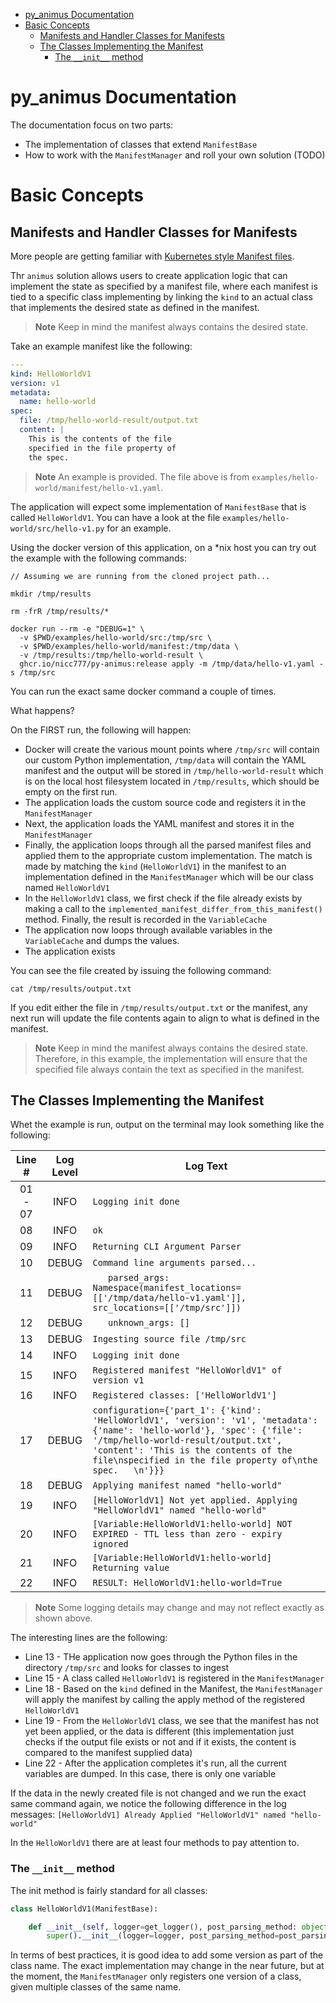 
- [py\_animus Documentation](#py_animus-documentation)
- [Basic Concepts](#basic-concepts)
  - [Manifests and Handler Classes for Manifests](#manifests-and-handler-classes-for-manifests)
  - [The Classes Implementing the Manifest](#the-classes-implementing-the-manifest)
    - [The `__init__` method](#the-__init__-method)

# py_animus Documentation

The documentation focus on two parts:

* The implementation of classes that extend `ManifestBase`
* How to work with the `ManifestManager` and roll your own solution (TODO)

# Basic Concepts

## Manifests and Handler Classes for Manifests

More people are getting familiar with [Kubernetes style Manifest files](https://kubernetes.io/docs/reference/glossary/?all=true#term-manifest).

Thr `animus` solution allows users to create application logic that can implement the state as specified by a manifest file, where each manifest is tied to a specific class implementing by linking the `kind` to an actual class that implements the desired state as defined in the manifest.

> **Note**
> Keep in mind the manifest always contains the desired state. 

Take an example manifest like the following:

```yaml
---
kind: HelloWorldV1
version: v1
metadata:
  name: hello-world
spec:
  file: /tmp/hello-world-result/output.txt
  content: |
    This is the contents of the file
    specified in the file property of
    the spec.   
```

> **Note**
> An example is provided. The file above is from `examples/hello-world/manifest/hello-v1.yaml`.

The application will expect some implementation of `ManifestBase` that is called `HelloWorldV1`. You can have a look at the file `examples/hello-world/src/hello-v1.py` for an example.

Using the docker version of this application, on a *nix host you can try out the example with the following commands:

```shell
// Assuming we are running from the cloned project path...

mkdir /tmp/results

rm -frR /tmp/results/*

docker run --rm -e "DEBUG=1" \
  -v $PWD/examples/hello-world/src:/tmp/src \
  -v $PWD/examples/hello-world/manifest:/tmp/data \
  -v /tmp/results:/tmp/hello-world-result \
  ghcr.io/nicc777/py-animus:release apply -m /tmp/data/hello-v1.yaml -s /tmp/src
```

You can run the exact same docker command a couple of times.

What happens?

On the FIRST run, the following will happen:

* Docker will create the various mount points where `/tmp/src` will contain our custom Python implementation, `/tmp/data` will contain the YAML manifest and the output will be stored in `/tmp/hello-world-result` which is on the local host filesystem located in `/tmp/results`, which should be empty on the first run.
* The application loads the custom source code and registers it in the `ManifestManager`
* Next, the application loads the YAML manifest and stores it in the `ManifestManager`
* Finally, the application loops through all the parsed manifest files and applied them to the appropriate custom implementation. The match is made by matching the `kind` (`HelloWorldV1`) in the manifest to an implementation defined in the `ManifestManager` which will be our class named `HelloWorldV1`
* In the `HelloWorldV1` class, we first check if the file already exists by making a call to the `implemented_manifest_differ_from_this_manifest()` method. Finally, the result is recorded in the `VariableCache`
* The application now loops through available variables in the `VariableCache` and dumps the values.
* The application exists

You can see the file created by issuing the following command:

```shell
cat /tmp/results/output.txt
```

If you edit either the file in `/tmp/results/output.txt` or the manifest, any next run will update the file contents again to align to what is defined in the manifest. 

> **Note**
> Keep in mind the manifest always contains the desired state. Therefore, in this example, the implementation will ensure that the specified file always contain the text as specified in the manifest.

## The Classes Implementing the Manifest

Whet the example is run, output on the terminal may look something like the following:

| Line #  | Log Level | Log Text                                                                                                                                                                                                                                                            |
|:-------:|:---------:|---------------------------------------------------------------------------------------------------------------------------------------------------------------------------------------------------------------------------------------------------------------------|
| 01 - 07 | INFO      | `Logging init done`                                                                                                                                                                                                                                                 |
| 08      | INFO      | `ok`                                                                                                                                                                                                                                                                |
| 09      | INFO      | `Returning CLI Argument Parser`                                                                                                                                                                                                                                     |
| 10      | DEBUG     | `Command line arguments parsed...`                                                                                                                                                                                                                                  |
| 11      | DEBUG     | `   parsed_args: Namespace(manifest_locations=[['/tmp/data/hello-v1.yaml']], src_locations=[['/tmp/src']])`                                                                                                                                                         |
| 12      | DEBUG     | `   unknown_args: []`                                                                                                                                                                                                                                               |
| 13      | DEBUG     | `Ingesting source file /tmp/src`                                                                                                                                                                                                                                    |
| 14      | INFO      | `Logging init done`                                                                                                                                                                                                                                                 |
| 15      | INFO      | `Registered manifest "HelloWorldV1" of version v1`                                                                                                                                                                                                                    |
| 16      | INFO      | `Registered classes: ['HelloWorldV1']`                                                                                                                                                                                                                                |
| 17      | DEBUG     | `configuration={'part_1': {'kind': 'HelloWorldV1', 'version': 'v1', 'metadata': {'name': 'hello-world'}, 'spec': {'file': '/tmp/hello-world-result/output.txt', 'content': 'This is the contents of the file\nspecified in the file property of\nthe spec.   \n'}}}`  |
| 18      | DEBUG     | `Applying manifest named "hello-world"`                                                                                                                                                                                                                             |
| 19      | INFO      | `[HelloWorldV1] Not yet applied. Applying "HelloWorldV1" named "hello-world"`                                                                                                                                                                                           |
| 20      | INFO      | `[Variable:HelloWorldV1:hello-world] NOT EXPIRED - TTL less than zero - expiry ignored`                                                                                                                                                                               |
| 21      | INFO      | `[Variable:HelloWorldV1:hello-world] Returning value`                                                                                                                                                                                                                 |
| 22      | INFO      | `RESULT: HelloWorldV1:hello-world=True`                                                                                                                                                                                                                               |

> **Note**
> Some logging details may change and may not reflect exactly as shown above. 

The interesting lines are the following:

* Line 13 - THe application now goes through the Python files in the directory `/tmp/src` and looks for classes to ingest
* Line 15 - A class called `HelloWorldV1` is registered in the `ManifestManager`
* Line 18 - Based on the `kind` defined in the Manifest, the `ManifestManager` will apply the manifest by calling the apply method of the registered `HelloWorldV1`
* Line 19 - From the `HelloWorldV1` class, we see that the manifest has not yet been applied, or the data is different (this implementation just checks if the output file exists or not and if it exists, the content is compared to the manifest supplied data)
* Line 22 - After the application completes it's run, all the current variables are dumped. In this case, there is only one variable

If the data in the newly created file is not changed and we run the exact same command again, we notice the following difference in the log messages: `[HelloWorldV1] Already Applied "HelloWorldV1" named "hello-world"` 

In the `HelloWorldV1` there are at least four methods to pay attention to.

### The `__init__` method

The init method is fairly standard for all classes:

```python
class HelloWorldV1(ManifestBase):

    def __init__(self, logger=get_logger(), post_parsing_method: object=None, version: str='v1', supported_versions: tuple=('v1',)):
        super().__init__(logger=logger, post_parsing_method=post_parsing_method, version=version, supported_versions=supported_versions)
```

In terms of best practices, it is good idea to add some version as part of the class name. The exact implementation may change in the near future, but at the moment, the `ManifestManager` only registers one version of a class, given multiple classes of the same name.

